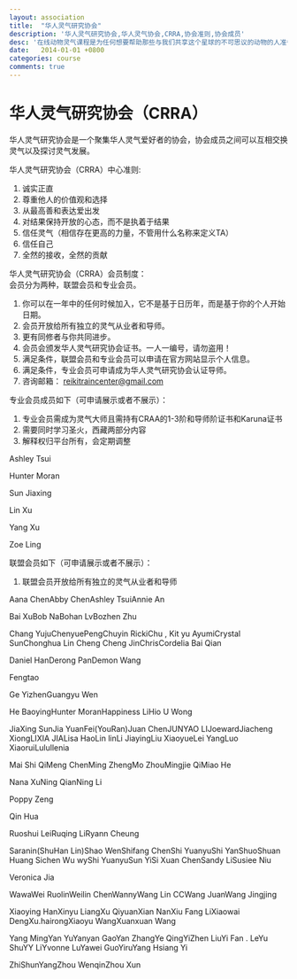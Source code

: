 ```yaml
---
layout: association
title:  "华人灵气研究协会"
description: '华人灵气研究协会,华人灵气协会,CRRA,协会准则,协会成员'
desc: '在线动物灵气课程是为任何想要帮助那些与我们共享这个星球的不可思议的动物的人准备的，这门课程需要您有开阔的胸怀和爱'
date:   2014-01-01 +0800
categories: course
comments: true
---
```


<h1>华人灵气研究协会（CRRA）</h1>
华人灵气研究协会是一个聚集华人灵气爱好者的协会，协会成员之间可以互相交换灵气以及探讨灵气发展。<br>
<p>华人灵气研究协会（CRRA）中心准则:</p>

1. 诚实正直
2. 尊重他人的价值观和选择
3. 从最高善和表达爱出发
4. 对结果保持开放的心态，而不是执着于结果
5. 信任灵气（相信存在更高的力量，不管用什么名称来定义TA）
6. 信任自己
7. 全然的接收，全然的贡献


华人灵气研究协会（CRRA）会员制度：<br>
会员分为两种，联盟会员和专业会员。
1. 你可以在一年中的任何时候加入，它不是基于日历年，而是基于你的个人开始日期。
2. 会员开放给所有独立的灵气从业者和导师。
3. 更有同修者与你共同进步。
4. 会员会颁发华人灵气研究协会证书。一人一编号，请勿盗用！
5. 满足条件，联盟会员和专业会员可以申请在官方网站显示个人信息。
6. 满足条件，专业会员可申请成为华人灵气研究协会认证导师。
7. 咨询邮箱： reikitraincenter@gmail.com


专业会员成员如下（可申请展示或者不展示）：<br>
1. 专业会员需成为灵气大师且需持有CRAA的1-3阶和导师阶证书和Karuna证书
2. 需要同时学习圣火，西藏两部分内容
3. 解释权归平台所有，会定期调整

<div class='member-box'>
<p><span>Ashley Tsui</span> </p>
<p><span>Hunter Moran</span></p>
<p><span>Sun Jiaxing</span> </p>
<p><span>Lin Xu</span> </p>
<p><span>Yang Xu</span> </p>
<p><span>Zoe Ling</span></p>
</div>


联盟会员如下（可申请展示或者不展示）：
1. 联盟会员开放给所有独立的灵气从业者和导师
<div class='member-box'>
<p><span>Aana Chen</span><span>Abby Chen</span><span>Ashley Tsui</span><span>Annie An</span></p> 
<p><span>Bai Xu</span><span>Bob Na</span><span>Bohan Lv</span><span>Bozhen Zhu</span></p>
<p><span>Chang Yuju</span><span>ChenyuePeng</span><span>Chuyin Ricki</span><span>Chu , Kit yu Ayumi</span><span>Crystal Sun</span><span>Chonghua Lin
</span><span>Cheng Cheng Jin</span><span>Chris</span><span>Cordelia Bai Qian</span></p>
<p><span>Daniel Han</span><span>Derong Pan</span><span>Demon Wang</span></p>
<p><span>Fengtao</span></p>
<p><span>Ge Yizhen</span><span>Guangyu Wen</span></p>
<p><span>He Baoying</span><span>Hunter Moran</span><span>Happiness Li</span><span>Hio U Wong</span></p>
<p><span>JiaXing Sun</span><span>Jia YuanFei(YouRan)</span><span>Juan Chen</span><span>JUNYAO LI</span><span>Joeward</span><span>Jiacheng Xiong</span><span>LIXIA JIA</span><span>Lisa Hao</span><span>Lin lin</span><span>Li Jiaying</span><span>Liu Xiaoyue</span><span>Lei Yang</span><span>Luo Xiaorui</span><span>Lulu</span><span>llenia</span></p>
<p><span>Mai Shi Qi</span><span>Meng Chen</span><span>Ming Zheng</span><span>Mo Zhou</span><span>Mingjie Qi</span><span>Miao He</span></p>
<p><span>Nana Xu</span><span>Ning Qian</span><span>Ning Li</span></p>
<p><span>Poppy Zeng</span></p>
<p><span>Qin Hua</span></p>
<p><span>Ruoshui Lei</span><span>Ruqing Li</span><span>Ryann Cheung</span></p>

<p><span>Saranin(ShuHan Lin)</span><span>Shao Wen</span><span>Shifang Chen</span><span>Shi Yuanyu</span><span>Shi Yan</span><span>ShuoShuan Huang
</span><span>Sichen Wu wy</span><span>Shi Yuanyu</span><span>Sun Yi</span><span>Si Xuan Chen</span><span>Sandy Li</span><span>Susiee Niu</span></p>

<p><span>Veronica Jia</span></p>

<p><span>Wawa</span><span>Wei Ruolin</span><span>Weilin Chen</span><span>Wanny</span><span>Wang Lin CC</span><span>Wang Juan</span><span>Wang Jingjing</span></p>
<p><span>Xiaoying Han</span><span>Xinyu Liang</span><span>Xu Qiyuan</span><span>Xian Nan</span><span>Xiu Fang Li</span><span>Xiaowai Deng</span><span>Xu.hairong</span><span>Xiaoyu Wang</span><span>Xuanxuan Wang</span></p>
<p><span>Yang Ming</span><span>Yan Yu</span><span>Yanyan Gao</span><span>Yan Zhang</span><span>Ye Qing</span><span>YiZhen Liu</span><span>Yi Fan . Le</span><span>Yu Shu</span><span>YY Li</span><span>Yvonne Lu</span><span>Yawei Guo</span><span>Yiru</span><span>Yang Hsiang Yi</span></p>
<p><span>ZhiShunYang</span><span>Zhou Wenqin</span><span>Zhou Xun</span></p>
</div>



